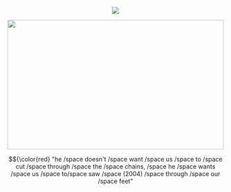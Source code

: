 <p align="center"> <img src="https://komarev.com/ghpvc/?username=whannells&label=profile%20views!&color=fe0914&style=flat"  </p>

<p align="center"> <img src="https://github.com/user-attachments/assets/b55412db-75d4-4c97-a029-73ea021e76bb" width="500" height="300">
  
<p align="center"> $${\color{red} "he /space doesn't /space want /space us /space to /space cut /space through /space the /space chains, /space he /space wants /space us /space to/space  saw /space (2004) /space through /space our /space feet"


